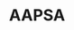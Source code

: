 ---
published: true
categories: clients
title: AAPSA
layout: client
logo: /assets/client-aapsa.jpg
link: http://www.aapsa.com.br
---